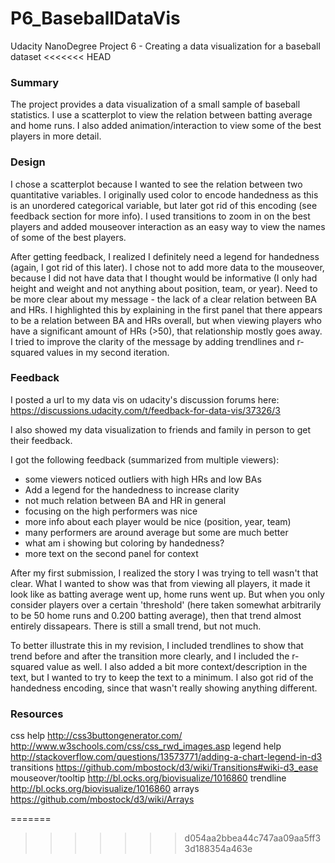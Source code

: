# P6_BaseballDataVis
Udacity NanoDegree Project 6 - Creating a data visualization for a baseball dataset
<<<<<<< HEAD

### Summary

The project provides a data visualization of a small sample of baseball statistics.
I use a scatterplot to view the relation between batting average and home runs.
I also added animation/interaction to view some of the best players in more detail.

### Design

I chose a scatterplot because I wanted to see the relation between two quantitative 
variables. I originally used color to encode handedness as this is an unordered categorical variable, but later got rid of this encoding (see feedback section for more info).
I used transitions to zoom in on the best players and added mouseover interaction as an
easy way to view the names of some of the best players.

After getting feedback, I realized I definitely need a legend for handedness (again, I got rid of this later).
I chose not to add more data to the mouseover, because I did not have data that I thought would be informative (I only had height and weight and not anything about position, team, or year).
Need to be more clear about my message - the lack of a clear relation between BA and HRs. I highlighted this by explaining in the first panel that there appears to be a relation between BA and HRs overall, but when viewing players who have a significant amount of HRs (>50), that relationship mostly goes away. I tried to improve the clarity of the message by adding trendlines and r-squared values in my second iteration.


### Feedback

I posted a url to my data vis on udacity's discussion forums here:
https://discussions.udacity.com/t/feedback-for-data-vis/37326/3

I also showed my data visualization to friends and family in person to get their feedback.

I got the following feedback (summarized from multiple viewers):
- some viewers noticed outliers with high HRs and low BAs
- Add a legend for the handedness to increase clarity
- not much relation between BA and HR in general
- focusing on the high performers was nice
- more info about each player would be nice (position, year, team)
- many performers are around average but some are much better
- what am i showing but coloring by handedness?
- more text on the second panel for context

After my first submission, I realized the story I was trying to tell wasn't that clear. What I wanted to show was that from viewing all players, it made it look like as batting average went up, home runs went up. But when you only consider players over a certain 'threshold' (here taken somewhat arbitrarily to be 50 home runs and 0.200 batting average), then that trend almost entirely dissapears. There is still a small trend, but not much.

To better illustrate this in my revision, I included trendlines to show that trend before and after the transition more clearly, and I included the r-squared value as well. I also added a bit more context/description in the text, but I wanted to try to keep the text to a minimum. I also got rid of the handedness encoding, since that wasn't really showing anything different.


### Resources

css help
http://css3buttongenerator.com/
http://www.w3schools.com/css/css_rwd_images.asp 
legend help
http://stackoverflow.com/questions/13573771/adding-a-chart-legend-in-d3
transitions
https://github.com/mbostock/d3/wiki/Transitions#wiki-d3_ease
mouseover/tooltip
http://bl.ocks.org/biovisualize/1016860
trendline
http://bl.ocks.org/biovisualize/1016860
arrays
https://github.com/mbostock/d3/wiki/Arrays

=======
>>>>>>> d054aa2bbea44c747aa09aa5ff33d188354a463e
